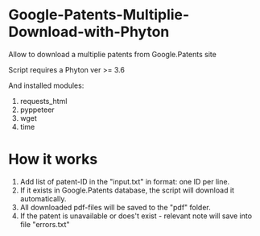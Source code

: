 # Google-Patents-Multiplie-Download-with-Phyton
Allow to download a multiplie patents from Google.Patents site

Script requires a Phyton ver >= 3.6

And installed modules:
1. requests_html
2. pyppeteer
3. wget
4. time

# How it works
1. Add list of patent-ID in the "input.txt" in format: one ID per line.
2. If it exists in Google.Patents database, the script will download it automatically.
3. All downloaded pdf-files will be saved to the "pdf" folder.
4. If the patent is unavailable or does't exist - relevant note will save into file "errors.txt"
